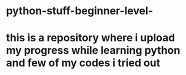 # python-stuff-beginner-level-
# this is a repository where i upload my progress while learning python and few of my codes i tried out 
